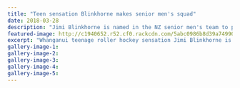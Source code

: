 ```yaml
---
title: "Teen sensation Blinkhorne makes senior men's squad"
date: 2018-03-28
description: "Jimi Blinkhorne is named in the NZ senior men's team to play Australia in a three test series in Queensland..."
featured-image: http://c1940652.r52.cf0.rackcdn.com/5abc0986b8d39a7499001156/Jimi-Blinkhorne-25-jan-2018.jpg
excerpt: "Whanganui teenage roller hockey sensation Jimi Blinkhorne is named in the New Zealand senior men's team to play Australia in a three test seris in Queensland in May."
gallery-image-1: 
gallery-image-2: 
gallery-image-3: 
gallery-image-4: 
gallery-image-5: 
---
```

